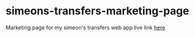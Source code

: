 # simeons-transfers-marketing-page
Marketing page for my simeon's transfers web app
live link [here](https://simeons-transfers-marketing.netlify.app/)
